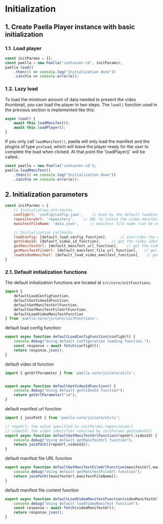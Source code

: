 # Initialization

## 1. Create Paella Player instance with basic initialization
### 1.1. Load player

```javascript
const initParams = {};
const paella = new Paella('container-id', initParams);
paella.load()
    .then(() => console.log("Initialization done"))
    .catch(e => console.error(e));
```

### 1.2. Lazy load

To load the minimum amount of data needed to present the video thumbnail, you can load the player in two steps. The `load()` function used in the previous section is implemented like this:

```javascript
async load() {
    await this.loadManifest();
    await this.loadPlayer();
}
```

If you only call `loadManifest()`, paella will only load the manifest and the plugins of type `preload`, which will leave the player ready for the user to complete the load when clicked. At that point the 'loadPlayer()` will be called.:

```javascript
const paella = new Paella('container-id');
paella.loadManifest()
    .then(() => console.log("Initialization done"))
    .catch(e => console.error(e));
```

## 2. Initialization parameters

```javascript
const initParams = {
    // Initialiation attributes
    configUrl: 'config/config.json',    // Used by the default loadConfig function
    repositoryUrl: 'repository',    // URL to locate the video manifests (see getManifestUrl)
    manifestFileName: 'data.json',     // manifest file name (can be overrided in config.json)

    // Initialization callbacks
    loadConfig: [default_load_config_function],      // overrides the config.json file load
    getVideoId: [default_video_id_function],     // get the video identifier
    getManifestUrl: [default_manifest_url_function],    // get the video manifest url
    getManifestFileUrl: [default_manifest_file_url_function],   // get the full manifest file url
    loadVideoManifest: [default_load_video_manifest_function],   // get the manifest file content
} 
```

### 2.1. Default initialization functions

The default initialization functions are located at `src/core/initFunctions`.

```javascript
import {
    defaultLoadConfigFunction,
    defaultGetVideoIdFunction,
    defaultGetManifestUrlFunction,
    defaultGetManifestFileUrlFunction,
    defaultLoadVideoManifestFunction
} from 'paella-core/js/core/initFunctions';
```

default load config funciton:

```javascript
export async function defaultLoadConfigFunction(configUrl) {
    console.debug("Using default configuration loading function.");
    const response = await fetch(configUrl);
    return response.json();
}
```

default video id function

```javascript
import { getUrlParameter } from 'paella-core/js/core/utils';


export async function defaultGetVideoIdFunction() {
    console.debug("Using default getVideoId function");
    return getUrlParameter("id");
}
```

default manifest url function

```javascript
import { joinPath } from 'paella-core/js/core/utils';

// repoUrl: the value specified in initParams.repositoryUrl
// videoId: the video identifier returned by initParams.getVideoId()
export async function defaultGetManifestUrlFunction(repoUrl,videoId) {
    console.debug("Using default getManifestUrl function");
    return joinPath([repoUrl,videoId]);
}
```

default manifest file URL function

```javascript
export async function defaultGetManifestFileUrlFunction(manifestUrl,manifestFileName) {
    console.debug("Using default getManifestFileUrl function");
    return joinPath([manifestUrl,manifestFileName]);
}
```

default manifest file content function

```javascript
export async function defaultLoadVideoManifestFunction(videoManifestUrl) {
    console.debug("Using default loadVideoManifest function");
    const response = await fetch(videoManifestUrl);
    return response.json();
}
```

